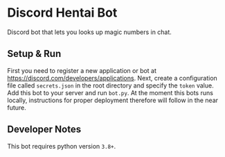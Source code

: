 # Discord Hentai Bot

Discord bot that lets you looks up magic numbers in chat.

## Setup & Run

First you need to register a new application or bot at https://discord.com/developers/applications.
Next, create a configuration file called `secrets.json` in the root directory and specify the `token` value.
Add this bot to your server and run `bot.py`. At the moment this bots runs locally, instructions for proper
deployment therefore will follow in the near future.

## Developer Notes

This bot requires python version `3.8+`.
